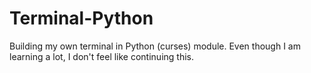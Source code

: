 # Terminal-Python
Building my own terminal in Python (curses) module. Even though I am learning a lot, I don't feel like continuing this.
